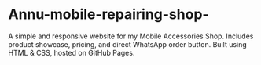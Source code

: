# Annu-mobile-repairing-shop-
A simple and responsive website for my Mobile Accessories Shop. Includes product showcase, pricing, and direct WhatsApp order button. Built using HTML &amp; CSS, hosted on GitHub Pages.
